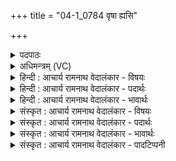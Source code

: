 +++
title = "04-1_0784 वृषा ह्यसि"

+++
<details><summary>पदपाठः</summary>

वृ꣡षा꣢꣯। हि। अ꣡सि꣢꣯। भा꣣नु꣡ना꣢। द्यु꣣म꣡न्त꣢म्। त्वा꣣। हवामहे। प꣡वमा꣢꣯न। स्व꣣र्दृ꣡श꣢म्। स्वः꣣। दृ꣡श꣢꣯म्। ७८४।
</details>

<details><summary>अधिमन्त्रम् (VC)</summary>

- पवमानः सोमः
- भृगुर्वारुणिर्जमदग्निर्भार्गवो वा
- गायत्री
- षड्जः
</details>

<details><summary>हिन्दी : आचार्य रामनाथ वेदालंकार - विषयः</summary>

प्रथम ऋचा पूर्वार्चिक में ४८० क्रमाङ्क पर परमात्मा के पक्ष में व्याख्यात हो चुकी है। यहाँ जगदीश्वर तथा राजा का आह्वान है।
</details>

<details><summary>हिन्दी : आचार्य रामनाथ वेदालंकार - पदार्थः</summary>

पदार्थान्वयभाषाः -  हे(पवमान)पवित्रता देनेवाले जगदीश्वर और राजन्!आप(वृषा)हि)सचमुच सद्गुण,विद्या,सुराज्य,धन आदि की वर्षा करनेवाले(असि)हो।(भानुना)तेज से(द्युमन्तम्)देदीप्यमान, (स्वर्दृशम्)मोक्ष के आनन्द वा लौकिक सुख का दर्शन करानेवाले(त्वा)आपको,हम(हवामहे)पुकारते हैं ॥१॥
</details>

<details><summary>हिन्दी : आचार्य रामनाथ वेदालंकार - भावार्थः</summary>

भावार्थभाषाः -  जैसे उपासना किया हुआ परमेश्वर हृदय को पवित्र करके उसमें दिव्य ऐश्वर्यों को बरसाता है और मोक्ष का आनन्द देता है,वैसे ही राज्य में राजा राष्ट्रवासियों के भ्रष्टाचार को दूर करके,पवित्र आचरण का प्रचार करके,विविध ऐश्वर्यों की वर्षा करके प्रजाओं को सुख प्रदान करे ॥१॥
</details>

<details><summary>संस्कृत : आचार्य रामनाथ वेदालंकार - विषयः</summary>

तत्र प्रथमा ऋक् पूर्वार्चिके ४८० क्रमाङ्के परमात्मपक्षे व्याख्याता। अत्र जगदीश्वरं नरेश्वरं चाह्वयति ॥
</details>

<details><summary>संस्कृत : आचार्य रामनाथ वेदालंकार - पदार्थः</summary>

पदार्थान्वयभाषाः -  हे(पवमान)पवित्रतादायक जगदीश्वर राजन् वा!त्वम्(वृषा हि)सद्गुणविद्यासुराज्यधनादिवर्षकः खलु(असि)वर्तसे।(भानुना)तेजसा(द्युमन्तम्)देदीप्यमानम्, (स्वर्दृशम्)मोक्षानन्दस्य लौकिकसुखस्य वा दर्शकम्(त्वा)त्वाम्,वयम्(हवामहे)आह्वयामः ॥१॥
</details>

<details><summary>संस्कृत : आचार्य रामनाथ वेदालंकार - भावार्थः</summary>

भावार्थभाषाः -  यथोपासितः परमेश्वरो हृदयस्य पवित्रतां सम्पाद्य तत्र दिव्यान्यैश्वर्याणि वर्षति मोक्षानन्दं च प्रयच्छति तथैव राज्ये नृपती राष्ट्रवासिनां भ्रष्टाचारं दूरीकृत्य पवित्राचरणं प्रचार्य विविधान्यैश्वर्याणि वर्षित्वा प्रजाभ्यः सुखं प्रयच्छेत् ॥१॥
</details>

<details><summary>संस्कृत : आचार्य रामनाथ वेदालंकार - पादटिप्पनी</summary>

टिप्पणी:   १.ऋ० ९।६५।४,‘स्वर्दृशम्’ इत्यत्र ‘स्वा॒ध्यः॑’ इति पाठः। साम० ४८०।
</details>
